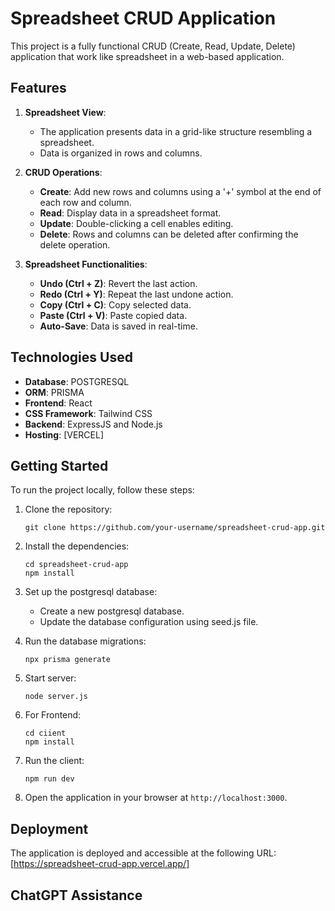 # Spreadsheet CRUD Application

This project is a fully functional CRUD (Create, Read, Update, Delete) application that work like spreadsheet in a web-based application.

## Features

1. **Spreadsheet View**:
   - The application presents data in a grid-like structure resembling a spreadsheet.
   - Data is organized in rows and columns.

2. **CRUD Operations**:
   - **Create**: Add new rows and columns using a '+' symbol at the end of each row and column.
   - **Read**: Display data in a spreadsheet format.
   - **Update**: Double-clicking a cell enables editing.
   - **Delete**: Rows and columns can be deleted after confirming the delete operation.

3. **Spreadsheet Functionalities**:
   - **Undo (Ctrl + Z)**: Revert the last action.
   - **Redo (Ctrl + Y)**: Repeat the last undone action.
   - **Copy (Ctrl + C)**: Copy selected data.
   - **Paste (Ctrl + V)**: Paste copied data.
   - **Auto-Save**: Data is saved in real-time.

## Technologies Used

- **Database**: POSTGRESQL
- **ORM**: PRISMA
- **Frontend**: React
- **CSS Framework**: Tailwind CSS
- **Backend**: ExpressJS and Node.js
- **Hosting**: [VERCEL]

## Getting Started

To run the project locally, follow these steps:

1. Clone the repository:
   ```
   git clone https://github.com/your-username/spreadsheet-crud-app.git
   ```

2. Install the dependencies:
   ```
   cd spreadsheet-crud-app
   npm install
   ```

3. Set up the postgresql database:
   - Create a new postgresql database.
   - Update the database configuration using seed.js file.

4. Run the database migrations:
   ```
   npx prisma generate
   ```

5. Start server:
   ```
   node server.js
   ```
4. For Frontend:
   ```
   cd ciient
   npm install
   ```

5. Run the client:
   ```
   npm run dev
   
6. Open the application in your browser at `http://localhost:3000`.

## Deployment

The application is deployed and accessible at the following URL: [https://spreadsheet-crud-app.vercel.app/]

## ChatGPT Assistance



